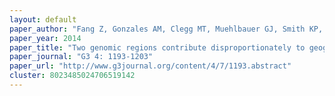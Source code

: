 ```yaml
---
layout: default
paper_author: "Fang Z, Gonzales AM, Clegg MT, Muehlbauer GJ, Smith KP, Steffenson BJ, Morrell PL"
paper_year: 2014
paper_title: "Two genomic regions contribute disproportionately to geographic differentiation in wild barley"
paper_journal: "G3 4: 1193-1203"
paper_url: "http://www.g3journal.org/content/4/7/1193.abstract"
cluster: 8023485024706519142
---
```

